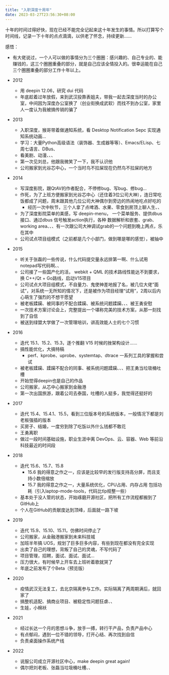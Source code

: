 ```yaml
---
title: "入职深度十周年"
date: 2023-03-27T23:56:30+08:00
---
```


十年的时间过得好快，现在已经不能完全记起来这十年发生的事情。所以打算写个时间线，记录一下十年的点点滴滴，以供老了怀念，持续更新……

感悟：
- 有大佬说过，一个人可以做的事情分为三个圈圈：感兴趣的、自己专业的、能赚钱的，这三个圈圈重叠的部分，就是自己应该全情投入的。很幸运能在自己三个圈圈重叠的部分工作十年以上。

- 2012 
  - 用 deepin 12.06，研究 dui 代码
  - 年底趁着过年放假，来到武汉投靠表姐夫，带我一起去深度当时的办公室，中间因为深度办公室换了（创业街换成武软）而找不到办公室，家里人一度认为我被搞传销的骗了
- 2013
  - 入职深度，猴哥带着做通知系统，看 Desktop Notification Sepc  实现通知系统动画…
  - 学习：大量Python高级语法（装饰器、生成器等等）、Emacs/ELisp、七周七语言、DBus、
  - 看美剧、动漫、、、
  - 第一次见刘总，他跟我微笑了一下，我不认识他
  - 公司搬家到光谷芯中心，一个当时鸟不拉屎现在仍然鸟不拉屎的地方
- 2014
  - 写深度影院，跟QtAV的作者配合，不停修bug、写bug、修bug…
  - 作死，为了上班方便搬家到光谷芯中心（还住着3位公司大神），连日常吃饭都成了问题，周末跟其他几位公司大神偶尔到旁边的热闹地吃点好吃的
    - 经历一次中秋节，三个人拿了点啤酒、水果、零食到房顶上聊人生、、
  - 为了深度影院菜单的美感，写 deepin-menu， 一个菜单服务、提供dbus接口、通过dbus 信号触发action执行，各种 数据解析和嵌套、grab、working area、、、有一次跟公司大神调试grab的一个问题到晚上两点，乐在其中
  - 公司试点项目组模式（之前都是几个小部门，做到哪是哪的感觉），被抽中
- 2015
  - 听关于张磊的一些传说，什么代码提交量永远排第一啊、什么试用notepad写代码啊、、
  - 公司接了一些国产化的活， webkit + QML 的技术路线性能达不到要求，换 C++/Qt + Go路线，启动V15项目
  - 公司试点大项目组模式，不自量力、鬼使神差地报了名，被几位大佬“面试”，对系统一无所知的情况下，还是被作为项目经理“试用”，2周以后内心萌生了强烈的不想干愿望
  - 被老板蹂躏、被同事的不配合蹂躏、被系统问题蹂躏、、、被王勇安慰
  - 一次技术方案讨论会上，完整提出一个堪称完美的技术方案，从那一刻找到了自信
  - 被送到绿盟大学做了一次管理培训，讲高效能人士的七个习惯
- 2016
  - 迭代 15.1、15.2、15.3，逐个推翻 V15 时候的挫架构设计……
  - 搞性能优化，大搞特稿
    - perf、kprobe、uprobe、systemtap、dtrace 一系列工具的掌握和尝试
  - 被老板蹂躏、蹂躏不配合的同事、被系统问题蹂躏、、、把王勇当垃圾桶吐槽
  - 开始觉得deepin也是自己的作品
  - 公司搬家，从芯中心搬家到金融港
  - 第一次出国旅游，跟着公司去泰国，吐槽的人挺多，我觉得还挺好的
- 2017
  - 迭代 15.4、15.4.1、15.5，看到三位版本号的系统版本，一般情况下都是刘老板强插的版本
  - 买房子、结婚，一度穷到除了吃饭以外什么钱都不敢花
  - 王勇离职
  - 做过一段时间基础设施，职业生涯中离 DevOps、云、容器、Web 等前沿科技最近的时间段
- 2018
  - 迭代 15.6、15.7、15.8
    - 15.6 我的得意之作之一，应该是比较早的发行版支持高分屏，而且支持小数倍缩放
    - 15.7 我的得意之作之一，大量系统优化，CPU占用、内存占用 包括功耗（引入laptop-mode-tools，代码比tlp规整一些）
  - 基本处于没人管的状态，开始琢磨开源社区，把所有工作流程都搬到了GitHub上
  - 个人在GitHub的贡献度达到顶峰，后面就一路下坡
- 2019
  - 迭代 15.9、15.10、15.11，仿佛时间停止了
  - 公司搬家，从金融港搬家到未来科技城
  - 加班半年搞 UOS，规划了巨多巨多内容，有些到现在都没有完全实现
  - 出卖了自己的理想，背叛了自己的灵魂，不写代码了
  - 项目管理，招聘，面试、面试、面试…
  - 压力很大，有时候早上开车去上班听着歌就哭了
  - 年底之前发布了个Beta（预览版）
- 2020
  - 疫情武汉无法复工，去北京隔离参与工作。实际隔离了两周期满后，就回家了
  - 搞整机适配、搞商业项目、被稳定性问题狂虐、、
  - 生娃，小棉袄
- 2021
  - 经过长达一个月的思想斗争，放手一搏，转行干产品，负责产品中心
  - 有点郁闷，遇到一位不错的领导，打开心结、再次找到自信
  - 负责桌面操作系统产线
- 2022 
  - 说服公司成立开源社区中心，make deepin great again!
  - 偶尔把刘老板、张磊当垃圾桶吐槽、、
